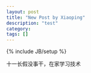 ```yaml
---
layout: post
title: "New Post by Xiaoping"
description: "test"
category: 
tags: []
---
```

{% include JB/setup %}

十一长假没事干，在家学习技术
